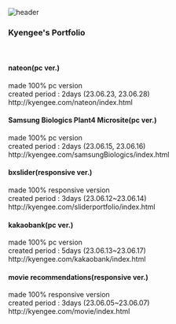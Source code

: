 
![header](https://capsule-render.vercel.app/api?type=waving&color=timeGradient&text=Welcome%20to%20Jiho's%20GitHub%20👋&animation=twinkling&fontSize=35&fontAlignY=40&fontAlign=70&height=250)

<h3>Kyengee's Portfolio</h3>


<br>

<h4>nateon(pc ver.)</h4>
made 100%  pc version <br>
created period : 2days (23.06.23, 23.06.28)<br>
http://kyengee.com/nateon/index.html

<br>

<h4>Samsung Biologics Plant4 Microsite(pc ver.)</h4>
made 100% pc version <br>
created period : 2days (23.06.15, 23.06.16)<br>
http://kyengee.com/samsungBiologics/index.html

<br>

<h4>bxslider(responsive ver.)</h4>
made 100% responsive version<br>
created period : 3days (23.06.12~23.06.14)<br>
http://kyengee.com/sliderportfolio/index.html

<br>

<h4>kakaobank(pc ver.)</h4>
made 100% pc version<br>
created period : 5days (23.06.13~23.06.17)<br>
http://kyengee.com/kakaobank/index.html


<br>

<h4>movie recommendations(responsive ver.)</h4>
made 100% responsive version<br>
created period : 3days (23.06.05~23.06.07)<br>
http://kyengee.com/movie/index.html


<br><br><br>



